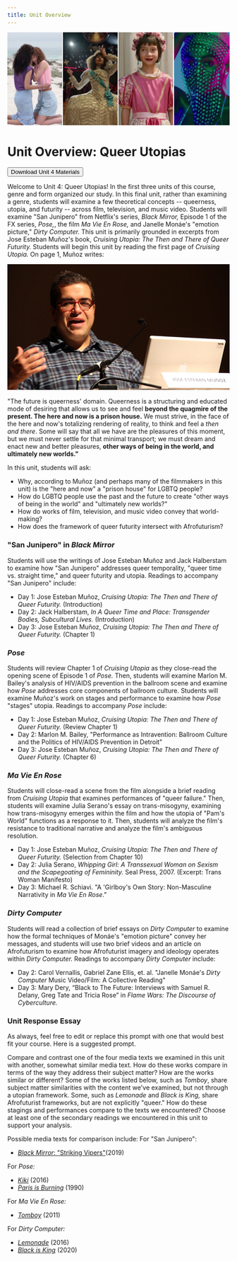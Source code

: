```yaml
---
title: Unit Overview
---
```

<img src="/img/utopias_medley.jpg" class="medley">

# Unit Overview: Queer Utopias

<form method="get" action="/modules/unit 4: queer utopias/Unit 4.zip">
<button type='submit' class='btn'>Download Unit 4 Materials</button>
</form>

Welcome to Unit 4: Queer Utopias! In the first three units of this course, genre and form organized our study. In this final unit, rather than examining a genre, students will examine a few theoretical concepts -- queerness, utopia, and futurity -- across film, television, and music video. Students will examine "San Junipero" from Netflix's series, *Black Mirror,* Episode 1 of the FX series, *Pose,*, the film *Ma Vie En Rose,* and Janelle Monáe's "emotion picture," *Dirty Computer.* This unit is primarily grounded in excerpts from Jose Esteban Muñoz's book, *Cruising Utopia: The Then and There of Queer Futurity.*  Students will begin this unit by reading the first page of *Cruising Utopia.* On page 1, Muñoz writes:

<a href="/modules/unit 4: queer utopias/munoz.jpg">
<img src="/modules/unit 4: queer utopias/munoz.jpg" class="poster">
</a>

"The future is queerness' domain. Queerness is a structuring and educated mode of desiring that allows us to see and feel **beyond the quagmire of the present. The here and now is a prison house.** We must strive, in the face of the here and now's totalizing rendering of reality, to think and feel a *then and there*. Some will say that all we have are the pleasures of this moment, but we must never settle for that minimal transport; we must dream and enact new and better pleasures, **other ways of being in the world, and ultimately new worlds."**

In this unit, students will ask:
* Why, according to Muñoz (and perhaps many of the filmmakers in this unit) is the "here and now" a "prison house" for LGBTQ people?
* How do LGBTQ people use the past and the future to create "other ways of being in the world" and "ultimately new worlds?"
* How do works of film, television, and music video convey that world-making?
* How does the framework of queer futurity intersect with Afrofuturism?

### "San Junipero" in *Black Mirror*
Students will use the writings of Jose Esteban Muñoz and Jack Halberstam to examine how "San Junipero" addresses queer temporality, "queer time vs. straight time," and queer futurity and utopia. Readings to accompany "San Junipero" include:
* Day 1: Jose Esteban Muñoz, *Cruising Utopia: The Then and There of Queer Futurity.* (Introduction)
* Day 2: Jack Halberstam, *In A Queer Time and Place: Transgender Bodies, Subcultural Lives.* (Introduction)
* Day 3: Jose Esteban Muñoz, *Cruising Utopia: The Then and There of Queer Futurity.* (Chapter 1)

### *Pose*
Students will review Chapter 1 of *Cruising Utopia* as they close-read the opening scene of Episode 1 of *Pose.* Then, students will examine Marlon M. Bailey's analysis of HIV/AIDS prevention in the ballroom scene and examine how *Pose* addresses core components of ballroom culture. Students will examine Muñoz's work on stages and performance to examine how *Pose* "stages" utopia. Readings to accompany *Pose* include:
* Day 1: Jose Esteban Muñoz, *Cruising Utopia: The Then and There of Queer Futurity.* (Review Chapter 1)
* Day 2: Marlon M. Bailey, "Performance as Intravention: Ballroom Culture and the Politics of HIV/AIDS Prevention in Detroit"
* Day 3: Jose Esteban Muñoz, *Cruising Utopia: The Then and There of Queer Futurity.* (Chapter 6)

### *Ma Vie En Rose*
Students will close-read a scene from the film alongside a brief reading from *Cruising Utopia* that examines performances of "queer failure." Then, students will examine Julia Serano's essay on trans-misogyny, examining how trans-misogyny emerges within the film and how the utopia of "Pam's World" functions as a response to it. Then, students will analyze the film's resistance to traditional narrative and analyze the film's ambiguous resolution.
* Day 1: Jose Esteban Muñoz, *Cruising Utopia: The Then and There of Queer Futurity.* (Selection from Chapter 10)
* Day 2: Julia Serano, *Whipping Girl: A Transsexual Woman on Sexism and the Scapegoating of Femininity.* Seal Press, 2007. (Excerpt: Trans Woman Manifesto)
* Day 3: Michael R. Schiavi. "A 'Girlboy's Own Story: Non-Masculine Narrativity in *Ma Vie En Rose*."

### *Dirty Computer*
Students will read a collection of brief essays on *Dirty Computer* to examine how the formal techniques of Monáe's "emotion picture" convey her messages, and students will use two brief videos and an article on Afrofuturism to examine how Afrofuturist imagery and ideology operates within *Dirty Computer.* Readings to accompany *Dirty Computer* include:
* Day 2: Carol Vernallis, Gabriel Zane Ellis, et. al. "Janelle Monáe's *Dirty Computer* Music Video/Film: A Collective Reading"
* Day 3: Mary Dery, “Black to The Future: Interviews with Samuel R. Delany, Greg Tate and Tricia Rose” in *Flame Wars: The Discourse of Cyberculture.*

### Unit Response Essay
As always, feel free to edit or replace this prompt with one that would best fit your course. Here is a suggested prompt.

Compare and contrast one of the four media texts we examined in this unit with another, somewhat similar media text. How do these works compare in terms of the way they address their subject matter? How are the works similar or different? Some of the works listed below, such as *Tomboy*, share subject matter similarities with the content we've examined, but not through a utopian framework. Some, such as *Lemonade* and *Black is King,* share Afrofuturist frameworks, but are not explicitly "queer." How do these stagings and performances compare to the texts we encountered? Choose at least one of the secondary readings we encountered in this unit to support your analysis.  

Possible media texts for comparison include:
For "San Junipero":
* [*Black Mirror*: "Striking Vipers"](https://en.wikipedia.org/wiki/Striking_Vipers)(2019)

For *Pose:*
* [*Kiki*](https://en.wikipedia.org/wiki/Kiki_(2016_film)) (2016)
* [*Paris is Burning*](https://en.wikipedia.org/wiki/Paris_Is_Burning_(film)) (1990)

For *Ma Vie En Rose:*
* [*Tomboy*](https://en.wikipedia.org/wiki/Tomboy_(2011_film)) (2011)

For *Dirty Computer:*
* [*Lemonade*](https://en.wikipedia.org/wiki/Beyonc%C3%A9:_Lemonade) (2016)
* [*Black is King*](https://en.wikipedia.org/wiki/Black_Is_King) (2020)
